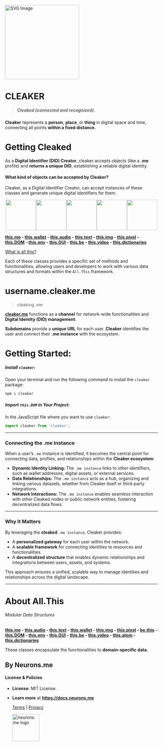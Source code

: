 <img src="https://www.cleaker.me/icons/_CLEAKER_.png" alt="SVG Image" width="244" height="244">

# CLEAKER
> ##### Cleaked (connected and recognized).
**Cleaker** represents a **person**, **place**, or **thing** in digital space and time, connecting all points **within a fixed distance.**

# Getting Cleaked
As a **Digital Identifier (DID) Creator**, cleaker accepts objects (like a **.me** profile) and **returns a unique DID**, establishing a reliable digital identity.

#### What kind of objects can be accepted by Cleaker?
Cleaker, as a Digital Identifier Creator, can accept instances of these classes and generate unique digital identifiers for them.


<div style="display: flex; flex-wrap: wrap; justify-content: center;"> <img src="https://docs.neurons.me/media/all-this/webP/this.me.webp" width="100"> <img src="https://docs.neurons.me/media/all-this/webP/this.wallet.webp" width="100"> <img src="https://docs.neurons.me/media/all-this/webP/this.text.webp" width="100"> <img src="https://docs.neurons.me/media/all-this/webP/this.audio.webp" width="100"> <img src="https://docs.neurons.me/media/all-this/webP/this.dir.webp" width="100"> </div>



**[this.me](https://docs.neurons.me/this.me/index.html)  - [this.wallet](https://docs.neurons.me/this.wallet/index.html) - [this.audio](https://docs.neurons.me/this.audio/index.html) - [this.text](https://docs.neurons.me/this.text/index.html)  - [this.img](https://docs.neurons.me/this.img/index.html) - [this.pixel](https://docs.neurons.me/this.pixel/index.html) - [this.DOM](https://docs.neurons.me/this.DOM/index.html) - [this.env](https://docs.neurons.me/this.env/index.html) - [this.GUI](https://docs.neurons.me/this.GUI/index.html) - [this.be](https://docs.neurons.me/this.be/index.html) - [this.video](https://docs.neurons.me/this.video/index.html) - [this.dictionaries](https://docs.neurons.me/this.dictionaries/index.html)** 

[What is all this?](https://docs.neurons.me/all.this)

Each of these classes provides a specific set of methods and functionalities, allowing users and developers to work with various data structures and formats within the `All.This` framework. 

# **username.cleaker.me**
> cleaking .me

 **[cleaker.me](https://cleaker.me)** functions as a **channel** for network-wide functionalities and **Digital Identity (DID) management**.

**Subdomains** provide a **unique URL** for each user. **Cleaker** identifies the user and connect their **.me instance** with the ecosystem.

# Getting Started:
##### **Install `cleaker`:**
Open your terminal and run the following command to install the `cleaker` package:

```bash
npm i cleaker
```

##### **Import `this.DOM` in Your Project:**
In the JavaScript file where you want to use `cleaker`:

```js
import cleaker from 'cleaker';
```

------

### **Connecting the .me Instance**
When a user’s `.me` instance is identified, it becomes the central point for connecting data, profiles, and relationships within the **Cleaker ecosystem**:

- **Dynamic Identity Linking:** The `.me instance` links to other identifiers, such as wallet addresses, digital assets, or external services.
- **Data Relationships:** The `.me instance` acts as a hub, organizing and linking various datasets, whether from Cleaker itself or third-party integrations.
- **Network Interactions:** The `.me instance` enables seamless interaction with other Cleaked nodes or public network entities, fostering decentralized data flows.

------

### **Why It Matters**
By leveraging the **cleaked** `.me instance`, Cleaker provides:

- A **personalized gateway** for each user within the network.
- A **scalable framework** for connecting identities to resources and functionalities.
- A **decentralized structure** that enables dynamic relationships and integrations between users, assets, and systems.

This approach ensures a unified, scalable way to manage identities and relationships across the digital landscape.

----------
# About All.This
###### Modular Data Structures
**[this.me](https://suign.github.io/this.me)  - [this.audio](https://suign.github.io/this.audio) - [this.text](https://suign.github.io/this.text) - [this.wallet](https://suign.github.io/this.wallet) - [this.img](https://suign.github.io/this.img) - [this.pixel](https://suign.github.io/Pixels) - [be.this](https://suign.github.io/be.this) - [this.DOM](https://suign.github.io/this.DOM) - [this.env](https://suign.github.io/this.env/) - [this.GUI](https://suign.github.io/this.GUI) - [this.be](https://suign.github.io/this.be) - [this.video](https://suign.github.io/this.video) - [this.atom](https://suign.github.io/this.atom) - [this.dictionaries](https://suign.github.io/this.dictionaries/)**

These classes encapsulate the functionalities to **domain-specific data.**

## By Neurons.me
#### License & Policies
- **License**: MIT License.
- **Learn more** at **https://docs.neurons.me**

  [Terms](https://docs.neurons.me/terms-and-conditions) | [Privacy](https://docs.neurons.me/privacy-policy)

  <img src="https://suign.github.io/assets/imgs/neurons_me_logo.png" alt="neurons.me logo" width="89">

